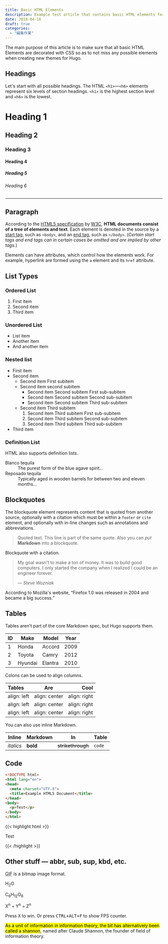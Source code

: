 ```yaml
---
title: Basic HTML Elements
description: Example test article that contains basic HTML elements for text formatting on the Web.
date: 2018-04-16
draft: true
categories:
  - "編集作業"
---
```


The main purpose of this article is to make sure that all basic HTML Elements are decorated with CSS so as to not miss any possible elements when creating new themes for Hugo.
<!--more-->

## Headings

Let's start with all possible headings. The HTML `<h1>`—`<h6>` elements represent six levels of section headings. `<h1>` is the highest section level and `<h6>` is the lowest.

# Heading 1
## Heading 2
### Heading 3
#### Heading 4
##### Heading 5
###### Heading 6

***

## Paragraph

According to the [HTML5 specification](https://www.w3.org/TR/html5/dom.html#elements) by [W3C](https://www.w3.org/), **HTML documents consist of a tree of elements and text**. Each element is denoted in the source by a [start tag](https://www.w3.org/TR/html5/syntax.html#syntax-start-tags), such as `<body>`, and an [end tag](https://www.w3.org/TR/html5/syntax.html#syntax-end-tags), such as `</body>`. (*Certain start tags and end tags can in certain cases be omitted and are implied by other tags.*)

Elements can have attributes, which control how the elements work. For example, hyperlink are formed using the `a` element and its `href` attribute.

## List Types

### Ordered List

1. First item
2. Second item
3. Third item

### Unordered List

* List item
* Another item
* And another item

### Nested list

<ul>
  <li>First item</li>
  <li>Second item
    <ul>
      <li>Second item First subitem</li>
      <li>Second item second subitem
        <ul>
          <li>Second item Second subitem First sub-subitem</li>
          <li>Second item Second subitem Second sub-subitem</li>
          <li>Second item Second subitem Third sub-subitem</li>
        </ul>
      </li>
      <li>Second item Third subitem
        <ol>
          <li>Second item Third subitem First sub-subitem</li>
          <li>Second item Third subitem Second sub-subitem</li>
          <li>Second item Third subitem Third sub-subitem</li>
        </ol>
    </ul>
  </li>
  <li>Third item</li>
</ul>

### Definition List

HTML also supports definition lists.

<dl>
  <dt>Blanco tequila</dt>
  <dd>The purest form of the blue agave spirit...</dd>
  <dt>Reposado tequila</dt>
  <dd>Typically aged in wooden barrels for between two and eleven months...</dd>
</dl>

## Blockquotes

The blockquote element represents content that is quoted from another source, optionally with a citation which must be within a `footer` or `cite` element, and optionally with in-line changes such as annotations and abbreviations.

> Quoted text.
> This line is part of the same quote.
> Also you can *put* **Markdown** into a blockquote.

Blockquote with a citation.

<blockquote>
  <p>My goal wasn't to make a ton of money. It was to build good computers. I only started the company when I realized I could be an engineer forever.</p>
  <footer>— <cite>Steve Wozniak</cite></footer>
</blockquote>

According to Mozilla's website, <q cite="https://www.mozilla.org/en-US/about/history/details/">Firefox 1.0 was released in 2004 and became a big success.</q>

## Tables

Tables aren't part of the core Markdown spec, but Hugo supports them.

| ID  | Make      | Model   | Year |
| --- | --------- | ------- | ---- |
| 1   | Honda     | Accord  | 2009 |
| 2   | Toyota    | Camry   | 2012 |
| 3   | Hyundai   | Elantra | 2010 |

Colons can be used to align columns.

| Tables      | Are           | Cool         |
|:----------- |:-------------:| ------------:|
| align: left | align: center | align: right |
| align: left | align: center | align: right |
| align: left | align: center | align: right |

You can also use inline Markdown.

| Inline     | Markdown  | In                | Table      |
| ---------- | --------- | ----------------- | ---------- |
| *italics*  | **bold**  | ~~strikethrough~~ | `code`     |

## Code

```html
<!DOCTYPE html>
<html lang="en">
<head>
  <meta charset="UTF-8">
  <title>Example HTML5 Document</title>
</head>
<body>
  <p>Test</p>
</body>
</html>
```

{{< highlight html >}}
<!DOCTYPE html>
<html lang="en">
<head>
  <meta charset="UTF-8">
  <title>Example HTML5 Document</title>
</head>
<body>
  <p>Test</p>
</body>
</html>
{{< /highlight >}}

## Other stuff — abbr, sub, sup, kbd, etc.

<abbr title="Graphics Interchange Format">GIF</abbr> is a bitmap image format.

H<sub>2</sub>O

C<sub>6</sub>H<sub>12</sub>O<sub>6</sub>

X<sup>n</sup> + Y<sup>n</sup> = Z<sup>n</sup>

Press <kbd>X</kbd> to win. Or press <kbd><kbd>CTRL</kbd>+<kbd>ALT</kbd>+<kbd>F</kbd></kbd> to show FPS counter.

<mark>As a unit of information in information theory, the bit has alternatively been called a shannon</mark>, named after Claude Shannon, the founder of field of information theory.
